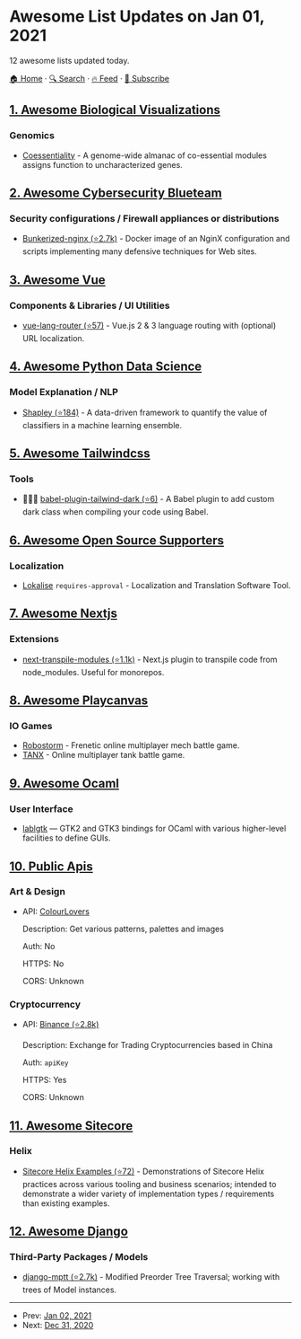 # Awesome List Updates on Jan 01, 2021

12 awesome lists updated today.

[🏠 Home](/README.md) · [🔍 Search](https://www.trackawesomelist.com/search/) · [🔥 Feed](https://www.trackawesomelist.com/rss.xml) · [📮 Subscribe](https://trackawesomelist.us17.list-manage.com/subscribe?u=d2f0117aa829c83a63ec63c2f&id=36a103854c)



## [1. Awesome Biological Visualizations](/content/keller-mark/awesome-biological-visualizations/README.md)

### Genomics

*   [Coessentiality](http://coessentiality.net) - A genome-wide almanac of co-essential modules assigns function to uncharacterized genes.

## [2. Awesome Cybersecurity Blueteam](/content/fabacab/awesome-cybersecurity-blueteam/README.md)

### Security configurations / Firewall appliances or distributions

*   [Bunkerized-nginx (⭐2.7k)](https://github.com/bunkerity/bunkerized-nginx) - Docker image of an NginX configuration and scripts implementing many defensive techniques for Web sites.

## [3. Awesome Vue](/content/vuejs/awesome-vue/README.md)

### Components & Libraries / UI Utilities

*   [vue-lang-router (⭐57)](https://github.com/adbrosaci/vue-lang-router) - Vue.js 2 & 3 language routing with (optional) URL localization.

## [4. Awesome Python Data Science](/content/krzjoa/awesome-python-data-science/README.md)

### Model Explanation / NLP

*   [Shapley (⭐184)](https://github.com/benedekrozemberczki/shapley) - A data-driven framework to quantify the value of classifiers in a machine learning ensemble.

## [5. Awesome Tailwindcss](/content/aniftyco/awesome-tailwindcss/README.md)

### Tools

*   🎨🔧💼 [babel-plugin-tailwind-dark (⭐6)](https://github.com/wowlusitong/babel-plugin-tailwind-dark) - A Babel plugin to add custom dark class when compiling your code using Babel.

## [6. Awesome Open Source Supporters](/content/zachflower/awesome-open-source-supporters/README.md)

### Localization

*   [Lokalise](https://lokalise.com/) `requires-approval` - Localization and Translation Software Tool.

## [7. Awesome Nextjs](/content/unicodeveloper/awesome-nextjs/README.md)

### Extensions

*   [next-transpile-modules (⭐1.1k)](https://github.com/martpie/next-transpile-modules) - Next.js plugin to transpile code from node\_modules. Useful for monorepos.

## [8. Awesome Playcanvas](/content/playcanvas/awesome-playcanvas/README.md)

### IO Games

*   [Robostorm](https://robostorm.io/) - Frenetic online multiplayer mech battle game.
*   [TANX](https://tanx.io) - Online multiplayer tank battle game.

## [9. Awesome Ocaml](/content/ocaml-community/awesome-ocaml/README.md)

### User Interface

*   [lablgtk](https://garrigue.github.io/lablgtk/) — GTK2 and GTK3 bindings for OCaml with various higher-level facilities to define GUIs.

## [10. Public Apis](/content/public-apis/public-apis/README.md)

### Art & Design

- API: [ColourLovers](http://www.colourlovers.com/api)

  Description: Get various patterns, palettes and images

  Auth: No

  HTTPS: No

  CORS: Unknown



### Cryptocurrency

- API: [Binance (⭐2.8k)](https://github.com/binance/binance-spot-api-docs)

  Description: Exchange for Trading Cryptocurrencies based in China

  Auth: `apiKey`

  HTTPS: Yes

  CORS: Unknown



## [11. Awesome Sitecore](/content/MartinMiles/awesome-sitecore/README.md)

### Helix

*   [Sitecore Helix Examples (⭐72)](https://github.com/Sitecore/Helix.Examples) - Demonstrations of Sitecore Helix practices across various tooling and business scenarios; intended to demonstrate a wider variety of implementation types / requirements than existing examples.

## [12. Awesome Django](/content/wsvincent/awesome-django/README.md)

### Third-Party Packages / Models

*   [django-mptt (⭐2.7k)](https://github.com/django-mptt/django-mptt) - Modified Preorder Tree Traversal; working with trees of Model instances.

---

- Prev: [Jan 02, 2021](/content/2021/01/02/README.md)
- Next: [Dec 31, 2020](/content/2020/12/31/README.md)